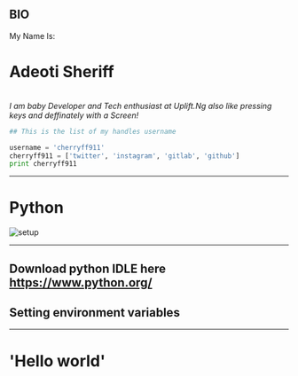 ## BIO
My Name Is:
# Adeoti Sheriff
<br>
<i>I am  baby Developer and Tech enthusiast at Uplift.Ng</i>
<i>also like pressing keys and deffinately with a Screen!</i>

```python
## This is the list of my handles username

username = 'cherryff911'
cherryff911 = ['twitter', 'instagram', 'gitlab', 'github']
print cherryff911
```
---

# Python

![setup](https://ddaugher.github.io/images/setup-teaser.png)

---
Download python IDLE here https://www.python.org/
---

## Setting environment variables

---

# 'Hello world'

